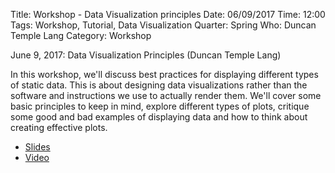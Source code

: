 Title: Workshop - Data Visualization principles
Date: 06/09/2017 
Time: 12:00 
Tags: Workshop, Tutorial, Data Visualization
Quarter: Spring
Who: Duncan Temple Lang
Category: Workshop

June 9, 2017: Data Visualization Principles (Duncan Temple Lang)

In this workshop, we'll discuss best practices for displaying different
types of static data. This is about designing data visualizations rather
than the software and instructions we use to actually render them. We'll
cover some basic principles to keep in mind, explore different types of
plots, critique some good and bad examples of displaying data and how to
think about creating effective plots.
	
+ [Slides](http://dsi.ucdavis.edu/Workshops/VizPrinciples)
+ [Video](https://www.youtube.com/watch?v=nsdBXVhmJMM)

